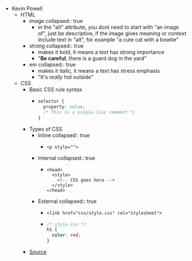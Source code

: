 - Kevin Powell
	- HTML
		- image
		  collapsed:: true
			- in the "alt" attribute, you dont need to start with "an image of", just be descriptive, if the image gives meaning or context include text in "alt", for example "a cute cat with a bowtie"
		- strong
		  collapsed:: true
			- makes it bold, it means a text has strong importance
			- "__Be careful__, there is a guard dog in the yard"
		- em
		  collapsed:: true
			- makes it italic, it means a text has stress emphasis
			- "It's _really_ hot outside"
	- CSS
		- Basic CSS rule syntax
			- ```css
			  selector {
			    property: value;
			    /* This is a single-line comment */
			  }
			  ```
		- Types of CSS
			- Inline
			  collapsed:: true
				- ```htmlmixed
				  <p style="">
				  ```
			- Internal
			  collapsed:: true
				- ```htmlmixed
				  <head>
				    <style>
				      <!-- CSS goes here -->
				    </style>
				  </head>
				  ```
			- External
			  collapsed:: true
				- ```htmlmixed
				  <link href="css/style.css" rel="stylesheet">
				  ```
				- ```css
				  /* style.css */
				  h1 {
				    color: red;
				  }
				  ```
		- [Source](https://scrimba.com/html-css-crash-course-c02l)